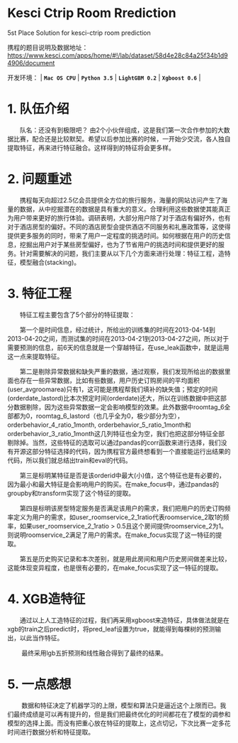 # Kesci Ctrip Room Rrediction
5st Place Solution for kesci-ctrip room prediction

携程的题目说明及数据地址：
https://www.kesci.com/apps/home/#!/lab/dataset/58d4e28c84a25f34b1d94906/document

开发环境：
| **`Mac OS CPU`** | **`Python 3.5`** | **`LightGBM 0.2`** | **`Xgboost 0.6`** |

# 1.	队伍介绍
&emsp;&emsp;队名：还没有到极限吧？ 由2个小伙伴组成，这是我们第一次合作参加的大数据比赛，配合还是比较默契。希望以后参加比赛的时候，一开始少交流，各人独自提取特征，再来进行特征融合。这样得到的特征将会更多样。

# 2.	问题重述
&emsp;&emsp;携程每天向超过2.5亿会员提供全方位的旅行服务，海量的网站访问产生了海量的数据，从中挖掘潜在的数据是具有重大的意义。合理利用这些数据使其能真正为用户带来更好的旅行体验。调研表明，大部分用户除了对于酒店有偏好外，也有对于酒店房型的偏好。不同的酒店房型会提供酒店不同服务和礼惠政策等，这使得提供更多服务的同时，带来了用户一定程度的挑选时间。如何根据在用户的历史信息，挖掘出用户对于某些房型偏好，也为了节省用户的挑选时间和提供更好的服务。针对需要解决的问题，我们主要从以下几个方面来进行处理：特征工程，造特征，模型融合(stacking)。

# 3.	特征工程

&emsp;&emsp;特征工程主要包含了5个部分的特征提取：

&emsp;&emsp;第一个是时间信息，经过统计，所给出的训练集的时间在2013-04-14到2013-04-20之间，而测试集的时间在2013-04-21到2013-04-27之间，所以对于需要预测的信息，前6天的信息就是一个穿越特征，在use_leak函数中，就是运用这一点来提取特征。

&emsp;&emsp;第二是剔除异常数据和缺失严重的数据，通过观察，我们发现所给出的数据里面也存在一些异常数据，比如有些数据，用户历史订购房间的平均面积(user\_avgroomarea)只有1，这可能是携程帮我们填补的缺失值；预定的时间(orderdate_lastord)比本次预定时间(orderdate)还大，所以在训练数据中把这部分数据剔除，因为这些异常数据一定会影响模型的效果。此外数据中roomtag\_6全部都为0，roomtag\_6\_lastord（也几乎全为0，极少部分为空），orderbehavior\_4\_ratio\_1month, orderbehavior\_5\_ratio\_1month和orderbehavior\_3\_ratio\_1month这几列特征也全为空，我们也把这部分特征全部剔除掉。当然，这些特征的选取可以通过pandas的corr函数来进行选择，我们没有开源这部分特征选择的代码，因为携程官方最终想看到一个直接能运行出结果的代码，所以我们就总结出train和eval的代码。

&emsp;&emsp;第三是标明某特征是否是该orderid中最大(小)值，这个特征也是有必要的，因为最小和最大特征是会影响用户的购买。在make\_focus中，通过pandas的groupby和transform实现了这个特征的提取。

&emsp;&emsp;第四是标明该房型特定服务是否满足该用户的需求，我们把用户的历史订购频率定义为用户的需求，如user\_roomservice\_2\_1ratio代表roomservice\_2取1的频率，如果user\_roomservice\_2\_1ratio > 0.5且这个房间提供roomservice\_2为1。则说明roomservice\_2满足了用户的需求。在make\_focus实现了这一特征的提取。

&emsp;&emsp;第五是历史购买记录和本次差别，就是用此房间和用户历史房间做差来比较，这能体现变异程度，也是很有必要的，在make\_focus实现了这一特征的提取。

# 4.	XGB造特征
&emsp;&emsp;通过以上人工造特征的过程，我们再采用xgboost来造特征，具体做法就是在xgb的train之后predict时，将pred_leaf设置为true，就能得到每棵树的预测输出，以此当作特征。

&emsp;&emsp; 最终采用lgb五折预测和线性融合得到了最终的结果。

# 5.	一点感想
&emsp;&emsp; 数据和特征决定了机器学习的上限，模型和算法只是逼近这个上限而已。我们最终成绩是可以再有提升的，但是我们把最终优化的时间都花在了模型的调参和模型的选择上面。而没有把重心放在特征的提取上，这点切记，下次比赛一定多花时间进行数据分析和特征提取。

